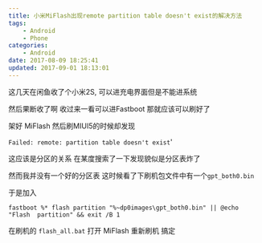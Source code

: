 ```yaml
---
title: 小米MiFlash出现remote partition table doesn't exist的解决方法
tags: 
    - Android
    - Phone
categories:
    - Android
date: 2017-08-09 18:25:41
updated: 2017-09-01 18:13:01
---
```

这几天在闲鱼收了个小米2S, 可以进充电界面但是不能进系统 

然后果断收了啊 收过来一看可以进Fastboot 那就应该可以刷好了

架好 MiFlash 然后刷MIUI5的时候却发现 

`Failed: remote: partition table doesn't exist`'


<!--more-->

这应该是分区的关系 在某度搜索了一下发现貌似是分区表炸了 

然而我并没有一个好的分区表 这时候看了下刷机包文件中有一个`gpt_both0.bin` 

于是加入

`fastboot %* flash partition "%~dp0images\gpt_both0.bin" || @echo "Flash 
partition" && exit /B 1`

在刷机的 `flash_all.bat` 打开 MiFlash 重新刷机 搞定
